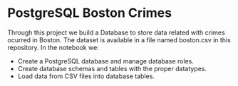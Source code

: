 # PostgreSQL Boston Crimes
Through this project we build a Database to store data related with crimes ocurred in Boston. The dataset is available in a file named boston.csv in this repository.
In the notebook we:

  - Create a PostgreSQL database and manage database roles.
  - Create database schemas and tables with the proper datatypes.
  - Load data from CSV files into database tables.
